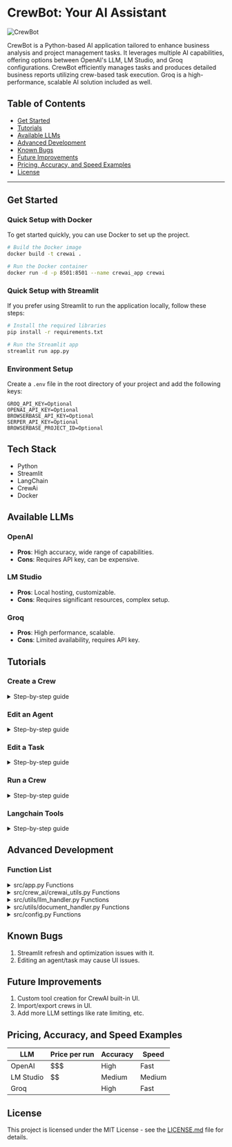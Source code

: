 # CrewBot: Your AI Assistant

![CrewBot](./images/crewbot_assistant.png)

CrewBot is a Python-based AI application tailored to enhance business analysis and project management tasks. It leverages multiple AI capabilities, offering options between OpenAI's LLM, LM Studio, and Groq configurations. CrewBot efficiently manages tasks and produces detailed business reports utilizing crew-based task execution. Groq is a high-performance, scalable AI solution included as well.

## Table of Contents
- [Get Started](#get-started)
- [Tutorials](#tutorials)
- [Available LLMs](#available-llms)
- [Advanced Development](#advanced-development)
- [Known Bugs](#known-bugs)
- [Future Improvements](#future-improvements)
- [Pricing, Accuracy, and Speed Examples](#pricing-accuracy-and-speed-examples)
- [License](#license)

---

## Get Started 

### Quick Setup with Docker

To get started quickly, you can use Docker to set up the project.

```sh
# Build the Docker image
docker build -t crewai .

# Run the Docker container
docker run -d -p 8501:8501 --name crewai_app crewai
```

### Quick Setup with Streamlit

If you prefer using Streamlit to run the application locally, follow these steps:

```sh
# Install the required libraries
pip install -r requirements.txt

# Run the Streamlit app
streamlit run app.py
```

### Environment Setup

Create a `.env` file in the root directory of your project and add the following keys:

```plaintext
GROQ_API_KEY=Optional
OPENAI_API_KEY=Optional
BROWSERBASE_API_KEY=Optional
SERPER_API_KEY=Optional
BROWSERBASE_PROJECT_ID=Optional
```

## Tech Stack
- Python
- Streamlit
- LangChain
- CrewAi
- Docker

## Available LLMs

### OpenAI
- **Pros**: High accuracy, wide range of capabilities.
- **Cons**: Requires API key, can be expensive.

### LM Studio
- **Pros**: Local hosting, customizable.
- **Cons**: Requires significant resources, complex setup.

### Groq
- **Pros**: High performance, scalable.
- **Cons**: Limited availability, requires API key.

## Tutorials

### Create a Crew
<details>
<summary>Step-by-step guide</summary>

1. Navigate to the "Create Crew" Section:
   - Go to the sidebar and click "Create a Crew."

2. Fill in the Crew Details:
   - Enter a name for your crew.
   - Select agents and tasks to include in the crew.

3. Configure Tools:
   - Select the necessary tools from the provided list.

4. Save the Crew:
   - Click "Create Crew" to save your new crew.

</details>

### Edit an Agent
<details>
<summary>Step-by-step guide</summary>

1. Select the Crew:
   - Navigate to the crew containing the agent you want to edit.

2. Edit Agent Details:
   - Click on the agent card to open the edit form.
   - Modify the agent's name, tools, goal, and backstory.

3. Save Changes:
   - Click "Save Agent" to apply the changes.

</details>

### Edit a Task
<details>
<summary>Step-by-step guide</summary>

1. Select the Crew:
   - Navigate to the crew containing the task you want to edit.

2. Edit Task Details:
   - Click on the task card to open the edit form.
   - Modify the task's description, tools, expected output, and context.

3. Save Changes:
   - Click "Save Task" to apply the changes.

</details>

### Run a Crew
<details>
<summary>Step-by-step guide</summary>

1. Select the Crew:
   - Navigate to the crew you want to run.

2. Run the Crew:
   - Click the "Run Crew" button to initiate the process.

3. Monitor the Progress:
   - Check the interaction logs for real-time updates.

</details>

### Langchain Tools
<details>
<summary>Step-by-step guide</summary>

1. Upload Documents:
   - Use the "Upload Documents" feature in the sidebar to add necessary files.

2. Summarize and Export:
   - Use the "Summarize and Export PDF" tool to generate a summary report.

</details>

## Advanced Development

### Function List

<details>
<summary>src/app.py Functions</summary>

- `initialize_app`: Sets up the initial application state.
- `init_session_state`: Initializes session state variables with defaults.
- `save_user_preferences`: Saves user preferences to a JSON file.
- `create_agents`: Creates agent instances for the crew.
- `create_tasks`: Creates task instances for the crew.
- `create_crew`: Creates and runs the crew process.
- `update_task_list`: Updates the task list in the UI.
- `update_agent_list`: Updates the agent list in the UI.
- `sidebar_configuration`: Configures the sidebar UI components.
- `create_new_agent_form`: Displays the form for creating a new agent.
- `create_new_task_form`: Displays the form for creating a new task.
- `create_new_crew_container`: Displays the container for creating a new crew.
- `display_crew_list`: Displays the list of existing crews in the sidebar.
- `edit_crew_agent`: Displays the form for editing an existing agent.
- `edit_crew_task`: Displays the form for editing an existing task.

</details>

<details>
<summary>src/crew_ai/crewai_utils.py Functions</summary>

- `get_tool_instance`: Returns an instance of the specified tool.
- `create_agents`: Creates agent instances for the crew.
- `create_tasks`: Creates task instances for the crew.
- `create_crew`: Creates and runs the crew process.
- `update_crew_json`: Updates the specific crew in the crews.json file.
- `delete_crew`: Deletes a specific crew by index.

</details>

<details>
<summary>src/utils/llm_handler.py Functions</summary>

- `init_llm`: Initializes the LLM based on the selected model.
- `set_initial_llm`: Sets the initial LLM state.
- `update_api_key`: Updates the API key for the selected LLM.
- `update_env_file`: Updates the environment file with a new key-value pair.
- `toggle_selection`: Toggles the selection between different LLMs.
- `get_response_async`: Asynchronously gets a response from the LLM.
- `get_response`: Synchronously gets a response from the LLM.

</details>


<details>
<summary>src/utils/document_handler.py Functions</summary>

- `handle_document_upload`: Handles document upload and processing.
- `process_uploaded_files`: Processes uploaded files and returns a list of documents.
- `save_uploaded_file`: Saves the uploaded file to the specified path.
- `load_pdf_documents`: Loads PDF documents from the specified file path.
- `load_text_document`: Loads a text document from the uploaded file.
- `process_documents`: Processes documents for embedding and retrieval.
- `initialize_qa_chain`: Initializes the QA chain for document retrieval.
- `download_pdf`: Downloads a PDF of the summary report.

</details>

<details>
<summary>src/config.py Functions</summary>

- `initialize_app`: Initializes the application and loads environment variables.
- `get_current_preferences`: Retrieves current user preferences.
- `save_user_preferences`: Saves user preferences to a JSON file.
- `preferences_changed`: Checks if user preferences have changed.
- `save_preferences_on_change`: Saves preferences when they change.
- `load_user_preferences`: Loads user preferences from a JSON file.
- `save_chat_history`: Saves chat history to a JSON file.
- `load_chat_history`: Loads chat history from a JSON file.
- `clear_chat_history`: Clears the chat history.
- `init_session_state`: Initializes session state variables with defaults.
- `get_card_styles`: Returns the styles for a card UI component.
- `get_empty_card_styles`: Returns the styles for an empty card UI component.

</details>

## Known Bugs
1. Streamlit refresh and optimization issues with it.
2. Editing an agent/task may cause UI issues.

## Future Improvements
1. Custom tool creation for CrewAI built-in UI.
2. Import/export crews in UI.
3. Add more LLM settings like rate limiting, etc.

## Pricing, Accuracy, and Speed Examples

| LLM            | Price per run | Accuracy | Speed  |
|----------------|---------------|----------|--------|
| OpenAI         | $$$           | High     | Fast   |
| LM Studio      | $$            | Medium   | Medium |
| Groq           | $$$$          | High     | Fast   |

## License

This project is licensed under the MIT License - see the [LICENSE.md](LICENSE.md) file for details.
